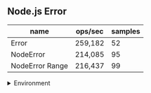 ## Node.js Error

|name|ops/sec|samples|
|-|-|-|
|Error|259,182|52|
|NodeError|214,085|95|
|NodeError Range|216,437|99|


<details>
<summary>Environment</summary>

* __Machine:__ linux x64 | 4 vCPUs | 15.2GB Mem
* __Run:__ Fri May 03 2024 22:00:17 GMT+0000 (Coordinated Universal Time)
</details>

<!--
{"environment":{"platform":"linux","arch":"x64","cpus":4,"totalMemory":15.245216369628906},"benchmarks":[{"name":"Error","opsSec":259181.73172564214,"samples":3},{"name":"NodeError","opsSec":214084.546293464,"samples":3},{"name":"NodeError Range","opsSec":216436.83063306718,"samples":3}]}-->
